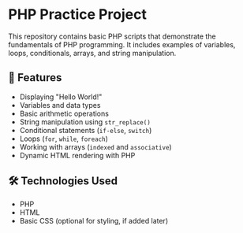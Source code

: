 # PHP Practice Project

This repository contains basic PHP scripts that demonstrate the fundamentals of PHP programming. It includes examples of variables, loops, conditionals, arrays, and string manipulation.

## 🚀 Features
- Displaying "Hello World!"
- Variables and data types
- Basic arithmetic operations
- String manipulation using `str_replace()`
- Conditional statements (`if-else`, `switch`)
- Loops (`for`, `while`, `foreach`)
- Working with arrays (`indexed` and `associative`)
- Dynamic HTML rendering with PHP

## 🛠️ Technologies Used
- PHP
- HTML
- Basic CSS (optional for styling, if added later)


